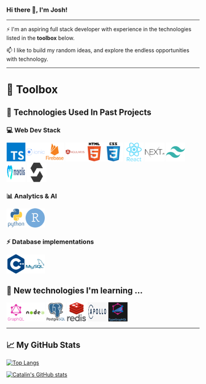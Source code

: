 ### Hi there 👋, I'm Josh!

---

⚡ I'm an aspiring full stack developer with experience in the technologies listed in the **toolbox** below.

📫 I like to build my random ideas, and explore the endless opportunities with technology.

<!--
**suenalaba/suenalaba** is a ✨ _special_ ✨ repository because its `README.md` (this file) appears on your GitHub profile.

Here are some ideas to get you started:

- 🔭 I’m currently working on ...
- 🌱 I’m currently learning ...
- 👯 I’m looking to collaborate on ...
- 🤔 I’m looking for help with ...
- 💬 Ask me about ...
- 📫 How to reach me: ...
- 😄 Pronouns: ...
- ⚡ Fun fact: ...
-->


---

# 🧰 Toolbox

## 🔭 Technologies Used In Past Projects

### 💻 Web Dev Stack
<img src="https://github.com/devicons/devicon/blob/master/icons/typescript/typescript-original.svg" alt="Typescript Logo" width="50" height="50"/><img src="https://github.com/devicons/devicon/blob/master/icons/ionic/ionic-original-wordmark.svg" alt="Ionic Logo" width="50" height="50"/><img src="https://github.com/devicons/devicon/blob/master/icons/firebase/firebase-plain-wordmark.svg" alt="Firebase Logo" width="50" height="50"/> <img src="https://github.com/devicons/devicon/blob/master/icons/angularjs/angularjs-plain-wordmark.svg" alt="Angular Logo" width="50" height="50"/><img src="https://github.com/devicons/devicon/blob/master/icons/html5/html5-original-wordmark.svg" alt="HTML Logo" width="50" height="50"/><img src="https://github.com/devicons/devicon/blob/master/icons/css3/css3-original-wordmark.svg" alt="CSS Logo" width="50" height="50"/>
<img src="https://github.com/devicons/devicon/blob/master/icons/react/react-original-wordmark.svg" alt="React Logo" width="50" height="50"/>
<img src="https://github.com/devicons/devicon/blob/master/icons/nextjs/nextjs-original-wordmark.svg" alt="NextJS Logo" width="50" height="50"/>
<img src="https://github.com/devicons/devicon/blob/master/icons/tailwindcss/tailwindcss-plain.svg" alt="Tailwind Logo" width="50" height="50"/>
<img src="https://github.com/suenalaba/suenalaba/blob/main/images/Moralis-Logo-LightBG-Large.png" alt="Moralis Logo" width="50" height="50"/>
<img src="https://github.com/devicons/devicon/blob/master/icons/solidity/solidity-plain.svg" alt="Solidity Logo" width="50" height="50"/>

### 📊 Analytics & AI
<img src="https://github.com/devicons/devicon/blob/master/icons/python/python-original-wordmark.svg" alt="Python Logo" width="50" height="50"/><img src="https://github.com/devicons/devicon/blob/master/icons/rstudio/rstudio-plain.svg" alt="R Studio" width="50" height="50"/>

### ⚡ Database implementations
<img src="https://github.com/devicons/devicon/blob/master/icons/cplusplus/cplusplus-plain.svg" alt="C++" width="50" height="50"/><img src="https://github.com/devicons/devicon/blob/master/icons/mysql/mysql-plain-wordmark.svg" alt="SQL Logo" width="50" height="50"/>



## 🌱 New technologies I'm learning ...
<img src="https://github.com/devicons/devicon/blob/master/icons/graphql/graphql-plain-wordmark.svg" alt="GraphQL Logo" width="50" height="50"/><img src="https://github.com/devicons/devicon/blob/master/icons/nodejs/nodejs-original-wordmark.svg" alt="NodeJS Logo" width="50" height="50"/>
<img src="https://github.com/devicons/devicon/blob/master/icons/postgresql/postgresql-original-wordmark.svg" alt="PSQL Logo" width="50" height="50"/>
<img src="https://github.com/devicons/devicon/blob/master/icons/redis/redis-original-wordmark.svg" alt="Redis Logo" width="50" height="50"/>
<img src="https://github.com/suenalaba/suenalaba/blob/main/images/275-2750490_apollo-logo-apollo-js-hd-png-download.png" alt="Apollo Logo" width="50" height="50"/>
<img src="https://github.com/suenalaba/suenalaba/blob/main/images/77040bddec1a6983e42f51c03769425c.png" alt="TypeGraphQL Logo" width="50" height="50"/>



---



## &#x1f4c8; My GitHub Stats

[![Top Langs](https://github-readme-stats.vercel.app/api/top-langs/?username=suenalaba&hide=jupyter%20notebook,R&theme=radical)](https://github.com/anuraghazra/github-readme-stats)

[![Catalin's GitHub stats](https://github-readme-stats.vercel.app/api?username=suenalaba&theme=radical)](https://github.com/anuraghazra/github-readme-stats)
